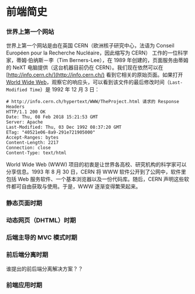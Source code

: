 # 前端简史

### 世界上第一个网站

世界上第一个网站是由在英国 CERN（欧洲核子研究中心，法语为 Conseil Européen pour la Recherche Nucléaire，因此缩写为 CERN） 工作的一位科学家，蒂姆·伯纳斯－李（Tim Berners-Lee），在 1989 年创建的，页面服务由蒂姆的 NeXT 电脑提供（这台机器目前仍在 CERN）。我们现在依然可以在 [http://info.cern.ch/](http://info.cern.ch/) 看到它相关的原始页面。如果打开 [World Wide Web](http://info.cern.ch/hypertext/WWW/TheProject.html)，观察它的响应头，可以看到该文件的最后修改时间（`Last-Modified Time`）是 1992 年 12 月 3 日：

```
# http://info.cern.ch/hypertext/WWW/TheProject.html 请求的 Response Headers
HTTP/1.1 200 OK
Date: Thu, 08 Feb 2018 15:21:53 GMT
Server: Apache
Last-Modified: Thu, 03 Dec 1992 08:37:20 GMT
ETag: "40521e06-8a9-291e721905000"
Accept-Ranges: bytes
Content-Length: 2217
Connection: close
Content-Type: text/html
```

World Wide Web (WWW) 项目的初衷是让世界各高校、研究机构的科学家可以分享信息。1993 年 8 月 30 日，CERN 将 WWW 软件公开到了公网中，软件里包括 Web 服务软件、一个基本浏览器以及一份代码库。随后，CERN 声明这些软件都可自由获取与使用。于是，WWW 逐渐变得繁荣起来。


### 静态页面时期



### 动态网页（DHTML）时期

### 后端主导的 MVC 模式时期

### 前后端分离时期

谁提出的前后端分离解决方案？？

### 前端应用时期


